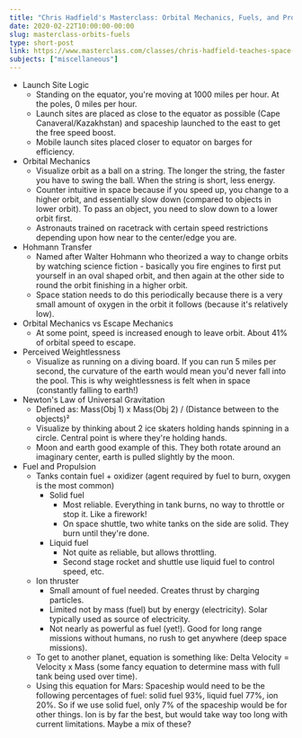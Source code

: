 ```yaml
---
title: "Chris Hadfield's Masterclass: Orbital Mechanics, Fuels, and Propulsion"
date: 2020-02-22T10:00:00-00:00
slug: masterclass-orbits-fuels
type: short-post
link: https://www.masterclass.com/classes/chris-hadfield-teaches-space-exploration
subjects: ["miscellaneous"]
---
```


* Launch Site Logic
    * Standing on the equator, you're moving at 1000 miles per hour. At the poles, 0 miles per hour.
    * Launch sites are placed as close to the equator as possible (Cape Canaveral/Kazakhstan) and spaceship launched to the east to get the free speed boost.
    * Mobile launch sites placed closer to equator on barges for efficiency.
* Orbital Mechanics
    * Visualize orbit as a ball on a string. The longer the string, the faster you have to swing the ball. When the string is short, less energy.
    * Counter intuitive in space because if you speed up, you change to a higher orbit, and essentially slow down (compared to objects in lower orbit). To pass an object, you need to slow down to a lower orbit first.
    * Astronauts trained on racetrack with certain speed restrictions depending upon how near to the center/edge you are.
* Hohmann Transfer
    * Named after Walter Hohmann who theorized a way to change orbits by watching science fiction - basically you fire engines to first put yourself in an oval shaped orbit, and then again at the other side to round the orbit finishing in a higher orbit.
    * Space station needs to do this periodically because there is a very small amount of oxygen in the orbit it follows (because it's relatively low).
* Orbital Mechanics vs Escape Mechanics
    * At some point, speed is increased enough to leave orbit. About 41% of orbital speed to escape.
* Perceived Weightlessness
    * Visualize as running on a diving board. If you can run 5 miles per second, the curvature of the earth would mean you'd never fall into the pool. This is why weightlessness is felt when in space (constantly falling to earth!)
* Newton's Law of Universal Gravitation
    * Defined as: Mass(Obj 1) x Mass(Obj 2) / (Distance between to the objects)²
    * Visualize by thinking about 2 ice skaters holding hands spinning in a circle. Central point is where they're holding hands.
    * Moon and earth good example of this. They both rotate around an imaginary center, earth is pulled slightly by the moon.
* Fuel and Propulsion
    * Tanks contain fuel + oxidizer (agent required by fuel to burn, oxygen is the most common)
        * Solid fuel
            * Most reliable. Everything in tank burns, no way to throttle or stop it. Like a firework!
            * On space shuttle, two white tanks on the side are solid. They burn until they're done.
        * Liquid fuel
            * Not quite as reliable, but allows throttling. 
            * Second stage rocket and shuttle use liquid fuel to control speed, etc.
    * Ion thruster
        * Small amount of fuel needed. Creates thrust by charging particles.
        * Limited not by mass (fuel) but by energy (electricity). Solar typically used as source of electricity.
        * Not nearly as powerful as fuel (yet!). Good for long range missions without humans, no rush to get anywhere (deep space missions).
    * To get to another planet, equation is something like: Delta Velocity = Velocity x Mass (some fancy equation to determine mass with full tank being used over time).
    * Using this equation for Mars: Spaceship would need to be the following percentages of fuel: solid fuel 93%, liquid fuel 77%, ion 20%. So if we use solid fuel, only 7% of the spaceship would be for other things. Ion is by far the best, but would take way too long with current limitations. Maybe a mix of these?